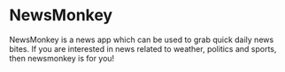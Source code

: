 # NewsMonkey
NewsMonkey is a news app which can be used to grab quick daily news bites. If you are interested in news related to weather, politics and sports, then newsmonkey is for you!
